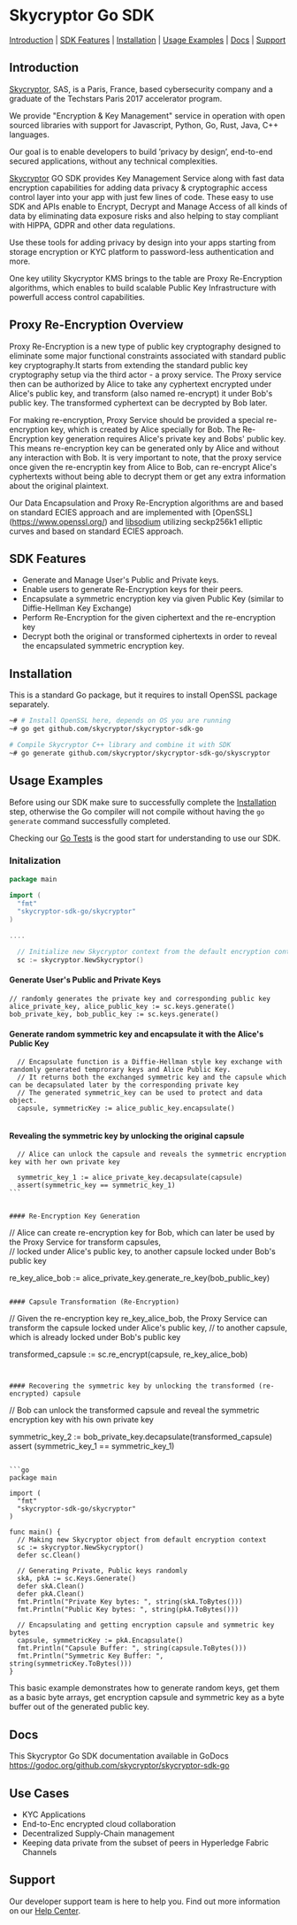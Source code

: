# Skycryptor Go SDK
[Introduction](#introduction) | [SDK Features](#sdk-features) | [Installation](#installation) | [Usage Examples](#usage-examples) | [Docs](#docs) | [Support](#support)


## Introduction
[Skycryptor](https://skycryptor.com), SAS, is a Paris, France, based cybersecurity company and a graduate of the Techstars Paris 2017 accelerator program.

We provide "Encryption & Key Management" service in operation with open sourced libraries with support for Javascript, Python, Go, Rust, Java, C++ languages.

Our goal is to enable developers to build ’privacy by design’, end-to-end secured applications, without any technical complexities.

[Skycryptor](https://skycryptor.com) GO SDK provides Key Management Service along with fast data encryption capabilities for adding data privacy & 
cryptographic access control layer into your app with just few lines of code. These easy to use SDK and APIs enable to Encrypt, Decrypt and Manage Access 
of all kinds of data by eliminating data exposure risks and also helping to stay compliant with HIPPA, GDPR and other data regulations.

Use these tools for adding privacy by design into your apps starting from storage encryption or KYC platform to password-less authentication and more. 

One key utility Skycryptor KMS brings to the table are Proxy Re-Encryption algorithms, which enables to build scalable Public Key Infrastructure with 
powerfull access control capabilities.

## Proxy Re-Encryption Overview

Proxy Re-Encryption is a new type of public key cryptography designed to eliminate some major functional constraints associated with standard 
public key cryptography.It starts from extending the standard public key cryptography setup via the third actor - a proxy service. The Proxy service then 
can be authorized by Alice to take any cyphertext encrypted under Alice's public key, and transform (also named re-encrypt) it under Bob's public key. 
The transformed cyphertext can be decrypted by Bob later. 

For making re-encryption, Proxy Service should be provided a special re-encryption key, which is created by Alice specially for Bob. 
The Re-Encryption key generation requires Alice's private key and Bobs' public key. This means  re-encryption key can be generated only by Alice 
and without any interaction with Bob.
It is very important to note, that the proxy service once given the re-encryptin key from Alice to Bob, can re-encrypt Alice's cyphertexts without being able to decrypt them or
get any extra information about the original plaintext. 

Our Data Encapsulation and Proxy Re-Encryption algorithms are and based on standard ECIES approach and are implemented with [OpenSSL] (https://www.openssl.org/) and [libsodium](https://github.com/jedisct1/libsodium) 
utilizing seckp256k1 elliptic curves and based on standard ECIES approach.


## SDK Features

- Generate and Manage User's Public and Private keys.  
- Enable users to generate Re-Encryption keys for their peers.
- Encapsulate a symmetric encryption key via given Public Key (similar to Diffie-Hellman Key Exchange)
- Perform Re-Encryption for the given ciphertext and the re-encryption key
- Decrypt both the original or transformed ciphertexts in order to reveal the encapsulated symmetric encryption key.

## Installation
This is a standard Go package, but it requires to install OpenSSL package separately.
```bash
~# # Install OpenSSL here, depends on OS you are running
~# go get github.com/skycryptor/skycryptor-sdk-go

# Compile Skycryptor C++ library and combine it with SDK
~# go generate github.com/skycryptor/skycryptor-sdk-go/skyscryptor
```

## Usage Examples
Before using our SDK make sure to successfully complete the [Installation](#installation) step, otherwise the Go compiler will not compile 
without having the `go generate` command successfully completed.

Checking our [Go Tests](https://github.com/skycryptor/skycryptor-sdk-go/tests) is the good start for understanding  to use our SDK.

### Initalization


```go
package main

import (
  "fmt"
  "skycryptor-sdk-go/skycryptor"
)

....

  // Initialize new Skycryptor context from the default encryption context 
  sc := skycryptor.NewSkycryptor()
```

#### Generate User's Public and Private Keys  
  ```
  // randomly generates the private key and corresponding public key 
  alice_private_key, alice_public_key := sc.keys.generate()
  bob_private_key, bob_public_key := sc.keys.generate()
  
  ```
#### Generate random symmetric key and encapsulate it with the Alice's Public Key 
```
  // Encapsulate function is a Diffie-Hellman style key exchange with randomly generated temprorary keys and Alice Public Key. 
  // It returns both the exchanged symmetric key and the capsule which can be decapsulated later by the corresponding private key
  // The generated symmetric_key can be used to protect and data object. 
  capsule, symmetricKey := alice_public_key.encapsulate()
  
```

#### Revealing the symmetric key by unlocking the original capsule
````
  // Alice can unlock the capsule and reveals the symmetric encryption key with her own private key
  
  symmetric_key_1 := alice_private_key.decapsulate(capsule)
  assert(symmetric_key == symmetric_key_1)
```


#### Re-Encryption Key Generation
````
  // Alice can create re-encryption key for Bob, which can later be used by the Proxy Service for transform capsules,  
  // locked under Alice's public  key, to another capsule locked under  Bob's public key
  
  re_key_alice_bob := alice_private_key.generate_re_key(bob_public_key)
```

#### Capsule Transformation (Re-Encryption)
````
  // Given the re-encryption key re_key_alice_bob, the Proxy Service can transform the capsule locked under Alice's public key, 
  // to another capsule, which is already locked under Bob's public key
  
  transformed_capsule := sc.re_encrypt(capsule, re_key_alice_bob)
```


#### Recovering the symmetric key by unlocking the transformed (re-encrypted) capsule
````
  // Bob can unlock the transformed capsule and reveal the symmetric encryption key with his own private key
  
  symmetric_key_2 := bob_private_key.decapsulate(transformed_capsule)
  assert (symmetric_key_1 == symmetric_key_1)
```

```go
package main

import (
  "fmt"
  "skycryptor-sdk-go/skycryptor"
)

func main() {
  // Making new Skycryptor object from default encryption context 
  sc := skycryptor.NewSkycryptor()
  defer sc.Clean()

  // Generating Private, Public keys randomly 
  skA, pkA := sc.Keys.Generate()
  defer skA.Clean()
  defer pkA.Clean()
  fmt.Println("Private Key bytes: ", string(skA.ToBytes()))
  fmt.Println("Public Key bytes: ", string(pkA.ToBytes()))
  
  // Encapsulating and getting encryption capsule and symmetric key bytes 
  capsule, symmetricKey := pkA.Encapsulate()
  fmt.Println("Capsule Buffer: ", string(capsule.ToBytes()))
  fmt.Println("Symmetric Key Buffer: ", string(symmetricKey.ToBytes()))
}
```
This basic example demonstrates how to generate random keys, get them as a basic byte arrays, get encryption capsule and symmetric key as a byte buffer out of the generated public key.

## Docs
This Skycryptor Go SDK documentation available in GoDocs https://godoc.org/github.com/skycryptor/skycryptor-sdk-go

## Use Cases
- KYC Applications
- End-to-Enc encrypted cloud collaboration
- Decentralized Supply-Chain management
- Keeping data private from the subset of peers in Hyperledge Fabric Channels

## Support
Our developer support team is here to help you. Find out more information on our [Help Center](https://help.skycryptor.com/).
